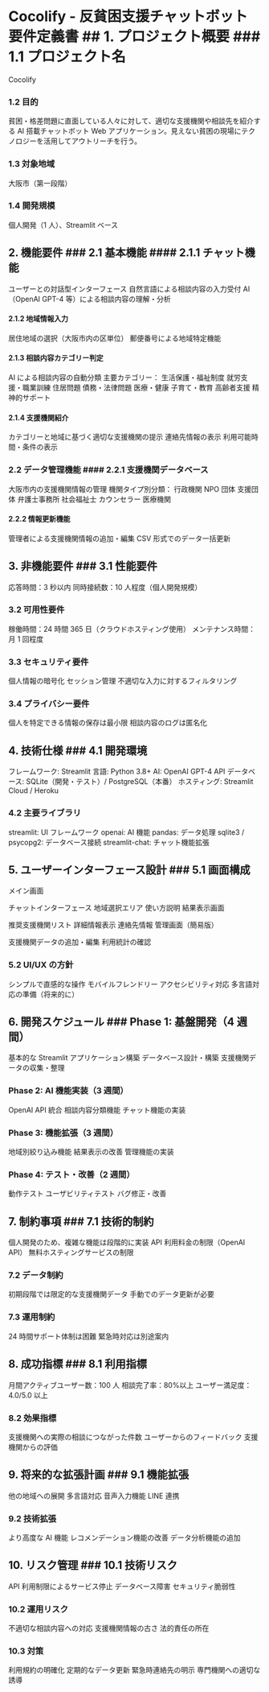 # Cocolify - 反貧困支援チャットボット 要件定義書 ## 1. プロジェクト概要 ### 1.1 プロジェクト名

Cocolify

### 1.2 目的

貧困・格差問題に直面している人々に対して、適切な支援機関や相談先を紹介する AI 搭載チャットボット Web アプリケーション。見えない貧困の現場にテクノロジーを活用してアウトリーチを行う。

### 1.3 対象地域

大阪市（第一段階）

### 1.4 開発規模

個人開発（1 人）、Streamlit ベース

## 2. 機能要件 ### 2.1 基本機能 #### 2.1.1 チャット機能

ユーザーとの対話型インターフェース
自然言語による相談内容の入力受付
AI（OpenAI GPT-4 等）による相談内容の理解・分析

#### 2.1.2 地域情報入力

居住地域の選択（大阪市内の区単位）
郵便番号による地域特定機能

#### 2.1.3 相談内容カテゴリー判定

AI による相談内容の自動分類
主要カテゴリー：
生活保護・福祉制度
就労支援・職業訓練
住居問題
債務・法律問題
医療・健康
子育て・教育
高齢者支援
精神的サポート

#### 2.1.4 支援機関紹介

カテゴリーと地域に基づく適切な支援機関の提示
連絡先情報の表示
利用可能時間・条件の表示

### 2.2 データ管理機能 #### 2.2.1 支援機関データベース

大阪市内の支援機関情報の管理
機関タイプ別分類：
行政機関
NPO 団体
支援団体
弁護士事務所
社会福祉士
カウンセラー
医療機関

#### 2.2.2 情報更新機能

管理者による支援機関情報の追加・編集
CSV 形式でのデータ一括更新

## 3. 非機能要件 ### 3.1 性能要件

応答時間：3 秒以内
同時接続数：10 人程度（個人開発規模）

### 3.2 可用性要件

稼働時間：24 時間 365 日（クラウドホスティング使用）
メンテナンス時間：月 1 回程度

### 3.3 セキュリティ要件

個人情報の暗号化
セッション管理
不適切な入力に対するフィルタリング

### 3.4 プライバシー要件

個人を特定できる情報の保存は最小限
相談内容のログは匿名化

## 4. 技術仕様 ### 4.1 開発環境

フレームワーク: Streamlit
言語: Python 3.8+
AI: OpenAI GPT-4 API
データベース: SQLite（開発・テスト）/ PostgreSQL（本番）
ホスティング: Streamlit Cloud / Heroku

### 4.2 主要ライブラリ

streamlit: UI フレームワーク
openai: AI 機能
pandas: データ処理
sqlite3 / psycopg2: データベース接続
streamlit-chat: チャット機能拡張

## 5. ユーザーインターフェース設計 ### 5.1 画面構成

メイン画面

チャットインターフェース
地域選択エリア
使い方説明
結果表示画面

推奨支援機関リスト
詳細情報表示
連絡先情報
管理画面（簡易版）

支援機関データの追加・編集
利用統計の確認

### 5.2 UI/UX の方針

シンプルで直感的な操作
モバイルフレンドリー
アクセシビリティ対応
多言語対応の準備（将来的に）

## 6. 開発スケジュール ### Phase 1: 基盤開発（4 週間）

基本的な Streamlit アプリケーション構築
データベース設計・構築
支援機関データの収集・整理

### Phase 2: AI 機能実装（3 週間）

OpenAI API 統合
相談内容分類機能
チャット機能の実装

### Phase 3: 機能拡張（3 週間）

地域別絞り込み機能
結果表示の改善
管理機能の実装

### Phase 4: テスト・改善（2 週間）

動作テスト
ユーザビリティテスト
バグ修正・改善

## 7. 制約事項 ### 7.1 技術的制約

個人開発のため、複雑な機能は段階的に実装
API 利用料金の制限（OpenAI API）
無料ホスティングサービスの制限

### 7.2 データ制約

初期段階では限定的な支援機関データ
手動でのデータ更新が必要

### 7.3 運用制約

24 時間サポート体制は困難
緊急時対応は別途案内

## 8. 成功指標 ### 8.1 利用指標

月間アクティブユーザー数：100 人
相談完了率：80%以上
ユーザー満足度：4.0/5.0 以上

### 8.2 効果指標

支援機関への実際の相談につながった件数
ユーザーからのフィードバック
支援機関からの評価

## 9. 将来的な拡張計画 ### 9.1 機能拡張

他の地域への展開
多言語対応
音声入力機能
LINE 連携

### 9.2 技術拡張

より高度な AI 機能
レコメンデーション機能の改善
データ分析機能の追加

## 10. リスク管理 ### 10.1 技術リスク

API 利用制限によるサービス停止
データベース障害
セキュリティ脆弱性

### 10.2 運用リスク

不適切な相談内容への対応
支援機関情報の古さ
法的責任の所在

### 10.3 対策

利用規約の明確化
定期的なデータ更新
緊急時連絡先の明示
専門機関への適切な誘導
